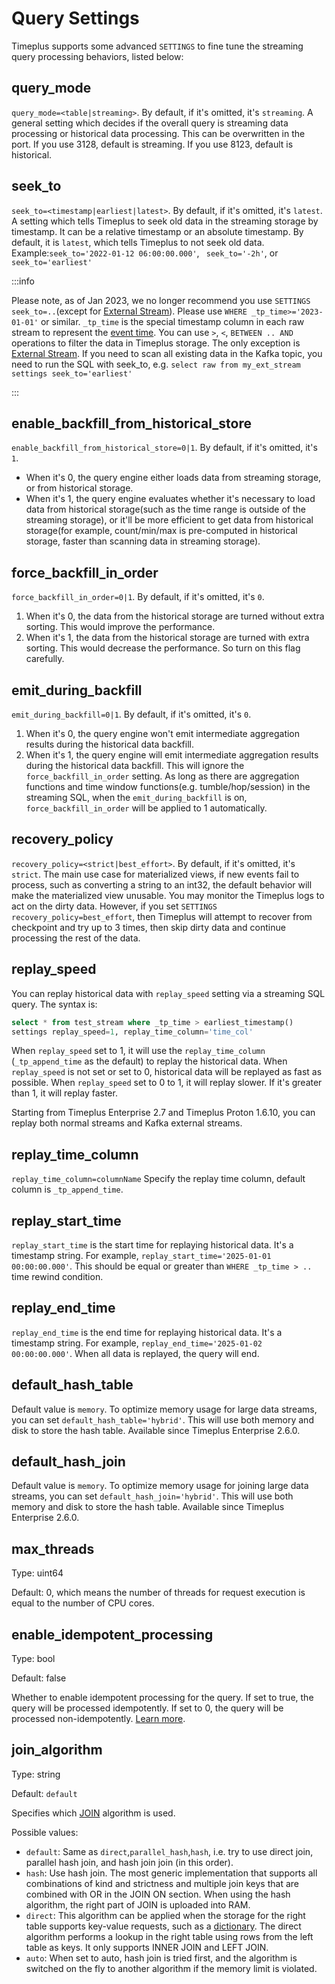 # Query Settings

Timeplus supports some advanced `SETTINGS` to fine tune the streaming query processing behaviors, listed below:

## query_mode

`query_mode=<table|streaming>`. By default, if it's omitted, it's `streaming`. A general setting which decides if the overall query is streaming data processing or historical data processing. This can be overwritten in the port. If you use 3128, default is streaming. If you use 8123, default is historical.

## seek_to

`seek_to=<timestamp|earliest|latest>`. By default, if it's omitted, it's `latest`. A setting which tells Timeplus to seek old data in the streaming storage by timestamp. It can be a relative timestamp or an absolute timestamp. By default, it is `latest`, which tells Timeplus to not seek old data. Example:`seek_to='2022-01-12 06:00:00.000'`, ` seek_to='-2h'`, or ` seek_to='earliest'`

:::info

Please note, as of Jan 2023, we no longer recommend you use `SETTINGS seek_to=..`(except for [External Stream](/external-stream)). Please use `WHERE _tp_time>='2023-01-01'` or similar. `_tp_time` is the special timestamp column in each raw stream to represent the [event time](/eventtime). You can use `>`, `<`, `BETWEEN .. AND` operations to filter the data in Timeplus storage. The only exception is [External Stream](/external-stream). If you need to scan all existing data in the Kafka topic, you need to run the SQL with seek_to, e.g. `select raw from my_ext_stream settings seek_to='earliest'`

:::

## enable_backfill_from_historical_store

`enable_backfill_from_historical_store=0|1`. By default, if it's omitted, it's `1`.

- When it's 0, the query engine either loads data from streaming storage, or from historical storage.
- When it's 1, the query engine evaluates whether it's necessary to load data from historical storage(such as the time range is outside of the streaming storage), or it'll be more efficient to get data from historical storage(for example, count/min/max is pre-computed in historical storage, faster than scanning data in streaming storage).

## force_backfill_in_order

`force_backfill_in_order=0|1`. By default, if it's omitted, it's `0`.

1.  When it's 0, the data from the historical storage are turned without extra sorting. This would improve the performance.
2.  When it's 1, the data from the historical storage are turned with extra sorting. This would decrease the performance. So turn on this flag carefully.

## emit_during_backfill

`emit_during_backfill=0|1`. By default, if it's omitted, it's `0`.

1.  When it's 0, the query engine won't emit intermediate aggregation results during the historical data backfill.
2.  When it's 1, the query engine will emit intermediate aggregation results during the historical data backfill. This will ignore the `force_backfill_in_order` setting. As long as there are aggregation functions and time window functions(e.g. tumble/hop/session) in the streaming SQL, when the `emit_during_backfill` is on, `force_backfill_in_order` will be applied to 1 automatically.

## recovery_policy

`recovery_policy=<strict|best_effort>`. By default, if it's omitted, it's `strict`. The main use case for materialized views, if new events fail to process, such as converting a string to an int32, the default behavior will make the materialized view unusable. You may monitor the Timeplus logs to act on the dirty data. However, if you set `SETTINGS recovery_policy=best_effort`, then Timeplus will attempt to recover from checkpoint and try up to 3 times, then skip dirty data and continue processing the rest of the data.

## replay_speed

You can replay historical data with `replay_speed` setting via a streaming SQL query. The syntax is:

```sql
select * from test_stream where _tp_time > earliest_timestamp()
settings replay_speed=1, replay_time_column='time_col'
```

When `replay_speed` set to 1, it will use the `replay_time_column` (`_tp_append_time` as the default) to replay the historical data. When `replay_speed` is not set or set to 0, historical data will be replayed as fast as possible. When `replay_speed` set to 0 to 1, it will replay slower. If it's greater than 1, it will replay faster.

Starting from Timeplus Enterprise 2.7 and Timeplus Proton 1.6.10, you can replay both normal streams and Kafka external streams.

## replay_time_column

`replay_time_column=columnName` Specify the replay time column, default column is `_tp_append_time`.

## replay_start_time
`replay_start_time` is the start time for replaying historical data. It's a timestamp string. For example, `replay_start_time='2025-01-01 00:00:00.000'`. This should be equal or greater than `WHERE _tp_time > ..` time rewind condition.

## replay_end_time
`replay_end_time` is the end time for replaying historical data. It's a timestamp string. For example, `replay_end_time='2025-01-02 00:00:00.000'`. When all data is replayed, the query will end.

## default_hash_table

Default value is `memory`. To optimize memory usage for large data streams, you can set `default_hash_table='hybrid'`. This will use both memory and disk to store the hash table. Available since Timeplus Enterprise 2.6.0.

## default_hash_join

Default value is `memory`. To optimize memory usage for joining large data streams, you can set `default_hash_join='hybrid'`. This will use both memory and disk to store the hash table. Available since Timeplus Enterprise 2.6.0.

## max_threads
Type: uint64

Default: 0, which means the number of threads for request execution is equal to the number of CPU cores.

## enable_idempotent_processing
Type: bool

Default: false

Whether to enable idempotent processing for the query. If set to true, the query will be processed idempotently. If set to 0, the query will be processed non-idempotently. [Learn more](/idempotent).

## join_algorithm
Type: string

Default: `default`

Specifies which [JOIN](/joins) algorithm is used.

Possible values:
* `default`: Same as `direct`,`parallel_hash`,`hash`, i.e. try to use direct join, parallel hash join, and hash join join (in this order).
* `hash`: Use hash join. The most generic implementation that supports all combinations of kind and strictness and multiple join keys that are combined with OR in the JOIN ON section. When using the hash algorithm, the right part of JOIN is uploaded into RAM.
* `direct`: This algorithm can be applied when the storage for the right table supports key-value requests, such as a [dictionary](/sql-create-dictionary). The direct algorithm performs a lookup in the right table using rows from the left table as keys. It only supports INNER JOIN and LEFT JOIN.
* `auto`: When set to auto, hash join is tried first, and the algorithm is switched on the fly to another algorithm if the memory limit is violated.
